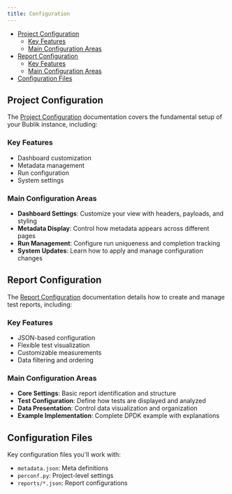 ```yaml
---
title: Configuration
---
```


<!--toc:start-->
- [Project Configuration](#project-configuration)
  - [Key Features](#key-features)
  - [Main Configuration Areas](#main-configuration-areas)
- [Report Configuration](#report-configuration)
  - [Key Features](#key-features)
  - [Main Configuration Areas](#main-configuration-areas)
- [Configuration Files](#configuration-files)
<!--toc:end-->

## Project Configuration

The [Project Configuration](./01-project-config.md) documentation covers the fundamental setup of your Bublik instance, including:

### Key Features

- Dashboard customization
- Metadata management
- Run configuration
- System settings

### Main Configuration Areas

- **Dashboard Settings**: Customize your view with headers, payloads, and styling
- **Metadata Display**: Control how metadata appears across different pages
- **Run Management**: Configure run uniqueness and completion tracking
- **System Updates**: Learn how to apply and manage configuration changes

## Report Configuration

The [Report Configuration](./02-report-config.md) documentation details how to create and manage test reports, including:

### Key Features

- JSON-based configuration
- Flexible test visualization
- Customizable measurements
- Data filtering and ordering

### Main Configuration Areas

- **Core Settings**: Basic report identification and structure
- **Test Configuration**: Define how tests are displayed and analyzed
- **Data Presentation**: Control data visualization and organization
- **Example Implementation**: Complete DPDK example with explanations

## Configuration Files

Key configuration files you'll work with:

- `metadata.json`: Meta definitions
- `perconf.py`: Project-level settings
- `reports/*.json`: Report configurations
